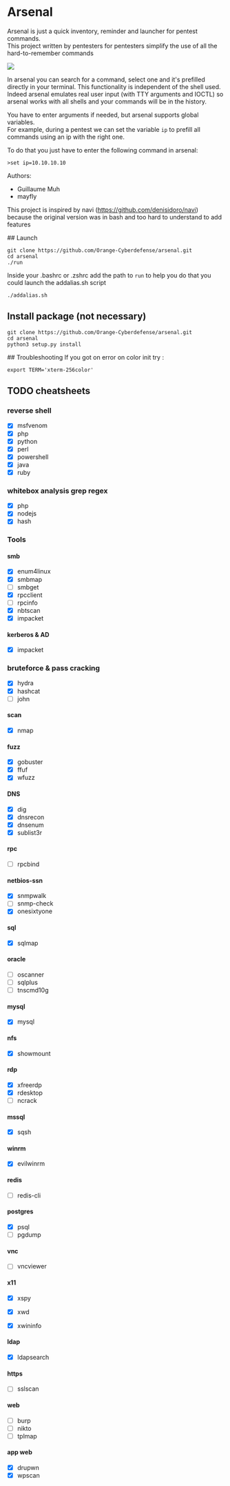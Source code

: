 # Arsenal

Arsenal is just a quick inventory, reminder and launcher for pentest commands.
<br>This project written by pentesters for pentesters simplify the use of all the hard-to-remember commands

![](img/arsenal.gif)

In arsenal you can search for a command, select one and it's prefilled directly in your terminal. This functionality is independent of the shell used. Indeed arsenal emulates real user input (with TTY arguments and IOCTL) so arsenal works with all shells and your commands will be in the history.

You have to enter arguments if needed, but arsenal supports global variables. <br>
For example, during a pentest we can set the variable `ip` to prefill all commands using an ip with the right one.

To do that you just have to enter the following command in arsenal:
```
>set ip=10.10.10.10
``` 

Authors: 
* Guillaume Muh
* mayfly

This project is inspired by navi (<https://github.com/denisidoro/navi>) because the original version was in bash and too hard to understand to add features

## Launch
```
git clone https://github.com/Orange-Cyberdefense/arsenal.git
cd arsenal
./run
```

Inside your .bashrc or .zshrc add the path to `run` to help you do that you could launch the addalias.sh script
```
./addalias.sh
```

## Install package (not necessary)

```
git clone https://github.com/Orange-Cyberdefense/arsenal.git
cd arsenal
python3 setup.py install
```

## Troubleshooting
If you got on error on color init try : 
```
export TERM='xterm-256color'
```

## TODO cheatsheets 

### reverse shell
- [X] msfvenom
- [X] php
- [X] python
- [X] perl
- [X] powershell
- [X] java
- [X] ruby

### whitebox analysis grep regex
- [X] php
- [X] nodejs
- [X] hash

### Tools

#### smb
- [X] enum4linux 
- [X] smbmap
- [ ] smbget     
- [X] rpcclient
- [ ] rpcinfo
- [X] nbtscan
- [X] impacket

#### kerberos & AD
- [X] impacket

### bruteforce & pass cracking
- [X] hydra
- [X] hashcat
- [ ] john

#### scan
- [X] nmap

#### fuzz    
- [X] gobuster
- [X] ffuf
- [X] wfuzz

#### DNS
- [X] dig
- [X] dnsrecon
- [X] dnsenum
- [X] sublist3r

#### rpc
- [ ] rpcbind

#### netbios-ssn
- [X] snmpwalk
- [ ] snmp-check
- [X] onesixtyone

#### sql
- [X] sqlmap 

#### oracle
- [ ] oscanner
- [ ] sqlplus
- [ ] tnscmd10g

#### mysql
- [X] mysql

#### nfs
- [X] showmount

#### rdp
- [X] xfreerdp
- [X] rdesktop
- [ ] ncrack

#### mssql
- [X] sqsh

#### winrm
- [X] evilwinrm

#### redis
- [ ] redis-cli

#### postgres
- [X] psql
- [ ] pgdump

#### vnc
- [ ] vncviewer

#### x11
- [X] xspy
- [X] xwd
- [X] xwininfo


#### ldap
- [X] ldapsearch

#### https
- [ ] sslscan

#### web 
- [ ] burp
- [ ] nikto
- [ ] tplmap

#### app web
- [X] drupwn
- [X] wpscan
